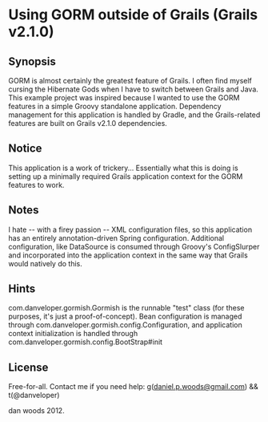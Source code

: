 Using GORM outside of Grails (Grails v2.1.0)
===

Synopsis
---
GORM is almost certainly the greatest feature of Grails. I often find myself cursing the Hibernate Gods when I have to switch between Grails and Java. This example project was inspired because I wanted to use the GORM features in a simple Groovy standalone application. Dependency management for this application is handled by Gradle, and the Grails-related features are built on Grails v2.1.0 dependencies.

Notice
---
This application is a work of trickery... Essentially what this is doing is setting up a minimally required Grails application context for the GORM features to work.

Notes
---
I hate -- with a firey passion -- XML configuration files, so this application has an entirely annotation-driven Spring configuration. Additional configuration, like DataSource is consumed through Groovy's ConfigSlurper and incorporated into the application context in the same way that Grails would natively do this.

Hints
---
com.danveloper.gormish.Gormish is the runnable "test" class (for these purposes, it's just a proof-of-concept). Bean configuration is managed through com.danveloper.gormish.config.Configuration, and application context initialization is handled through com.danveloper.gormish.config.BootStrap#init

License
---
Free-for-all. Contact me if you need help: g(daniel.p.woods@gmail.com) && t(@danveloper)

dan woods 2012.
